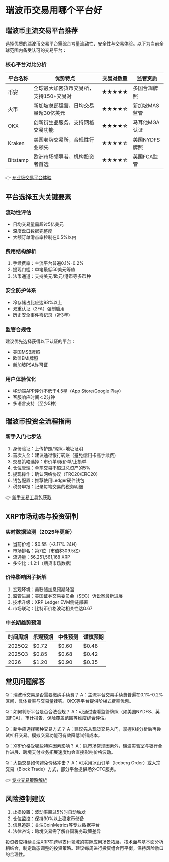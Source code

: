 # 瑞波币交易用哪个平台好

## 瑞波币主流交易平台推荐

选择优质的瑞波币交易平台需综合考量流动性、安全性与交易体验。以下为当前全球范围内备受认可的交易平台：

### 核心平台对比分析

| 平台名称 | 优势特点 | 交易对数量 | 监管资质 |
|---------|---------|------------|----------|
| 币安    | 全球最大加密货币交易所，支持150+交易对 | ★★★★★ | 多国合规牌照 |
| 火币    | 新加坡总部运营，日均交易量超30亿美元 | ★★★★☆ | 新加坡MAS监管 |
| OKX     | 创新衍生品服务，支持网格交易功能 | ★★★★☆ | 马耳他MGA认证 |
| Kraken  | 美国老牌交易所，合规性行业领先 | ★★★★☆ | 美国NYDFS牌照 |
| Bitstamp | 欧洲市场领导者，机构投资者首选 | ★★★★☆ | 英国FCA监管 |

👉 [专业级交易平台体验](https://bit.ly/okx_welcome)

## 平台选择五大关键要素

### 流动性评估
- 日均交易量需超过5亿美元
- 深度盘口数据完整度
- 大额订单滑点率控制在0.5%以内

### 费用结构解析
1. 手续费率：主流平台普遍0.1%-0.2%
2. 提现门槛：单笔最低50美元等值
3. 法币通道：支持美元/欧元/港币等多币种

### 安全防护体系
- 冷存储占比应达98%以上
- 双重认证（2FA）强制启用
- 历史安全事件零记录（近3年）

### 监管合规性
建议优先选择获得以下认证的平台：
- 美国MSB牌照
- 欧盟EMI牌照
- 新加坡PSA许可证

### 用户体验优化
- 移动端APP评分不低于4.5星（App Store/Google Play）
- 客服响应时间＜2分钟
- 多语言支持（至少5种）

## 瑞波币投资全流程指南

### 新手入门七步法
1. 身份验证：上传护照/驾照+地址证明
2. 首次入金：建议通过银行转账（避免信用卡高手续费）
3. 交易策略选择：市价单/限价单/止损单
4. 仓位管理：单笔交易不超过总资产的5%
5. 提现操作：确认网络协议（TRC20/ERC20）
6. 钱包配置：推荐使用Ledger硬件钱包
7. 税务申报：记录每笔交易的税务明细

👉 [新手交易工具包获取](https://bit.ly/okx_welcome)

## XRP市场动态与投资研判

### 实时数据监测（2025年更新）
- 当前价格：$0.55（-3.17% 24H）
- 市场排名：第7位（市值$309.5亿）
- 流通量：56,251,561,168 XRP
- 多空比：1.2:1（期货市场数据）

### 价格影响因子拆解
1. 宏观环境：美联储加息预期降温
2. 监管进展：美国证券交易委员会（SEC）诉讼案最新进展
3. 技术升级：XRP Ledger EVM侧链部署
4. 市场联动：比特币价格波动相关性达0.67

### 中长期趋势预测
| 时间周期 | 乐观预期 | 中性预测 | 谨慎预期 |
|----------|----------|----------|----------|
| 2025Q2   | $0.72    | $0.60    | $0.48    |
| 2025Q3   | $0.85    | $0.68    | $0.42    |
| 2026     | $1.20    | $0.90    | $0.35    |

## 常见问题解答

Q：瑞波币交易是否需要缴纳手续费？
A：主流平台交易手续费普遍在0.1%-0.2%区间，具体费率与交易量挂钩。OKX等平台提供阶梯式费率优惠。

Q：如何判断平台是否合法合规？
A：可通过查看监管牌照（如美国NYDFS、英国FCA）、审计报告、保险覆盖范围等维度综合评估。

Q：新手应选择哪种交易方式？
A：建议先从现货交易入门，掌握K线分析后再尝试杠杆交易。模拟交易功能可有效降低试错成本。

Q：XRP价格受哪些特殊因素影响？
A：除市场常规因素外，瑞波实验室与银行合作进展、跨境支付业务拓展速度均会直接影响价格波动。

Q：大额交易如何避免价格冲击？
A：可采用冰山订单（Iceberg Order）或大宗交易（Block Trade）方式，部分平台提供场外OTC服务。

👉 [专业交易策略解析](https://bit.ly/okx_welcome)

## 风险控制建议

1. 止损设置：波动率超过5%时自动触发
2. 仓位监控：保持30%以上稳定币储备
3. 信息追踪：关注CoinMetrics等专业数据平台
4. 法律咨询：跨境交易需了解各国税务政策差异

投资者应持续关注XRP在跨境支付领域的实际应用场景拓展，技术面与基本面分析相结合，制定动态调整的投资策略。建议每周进行投资组合再平衡，保持风险敞口的合理性。